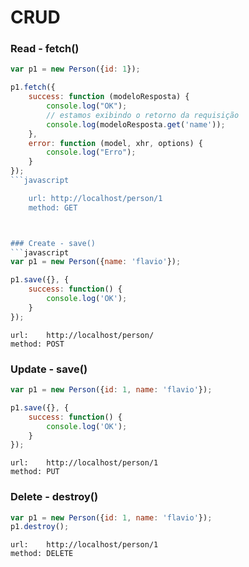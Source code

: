 CRUD
===


### Read - fetch()

```javascript
var p1 = new Person({id: 1});

p1.fetch({
    success: function (modeloResposta) {
        console.log("OK");
        // estamos exibindo o retorno da requisição
        console.log(modeloResposta.get('name'));
    },
    error: function (model, xhr, options) {
        console.log("Erro");
    }
});
```javascript

    url: http://localhost/person/1
    method: GET



### Create - save()
```javascript
var p1 = new Person({name: 'flavio'});

p1.save({}, {
    success: function() {
        console.log('OK');
    }
});
```

    url:    http://localhost/person/
    method: POST



### Update - save()


```javascript
var p1 = new Person({id: 1, name: 'flavio'});

p1.save({}, {
    success: function() {
        console.log('OK');
    }
});
```

    url:    http://localhost/person/1
    method: PUT



### Delete - destroy()

```javascript
var p1 = new Person({id: 1, name: 'flavio'});
p1.destroy();
```

    url:    http://localhost/person/1
    method: DELETE
